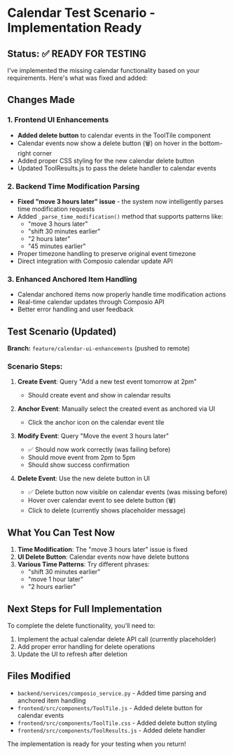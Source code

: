 # Calendar Test Scenario - Implementation Ready

## Status: ✅ READY FOR TESTING

I've implemented the missing calendar functionality based on your requirements. Here's what was fixed and added:

## Changes Made

### 1. Frontend UI Enhancements
- **Added delete button** to calendar events in the ToolTile component
- Calendar events now show a delete button (🗑️) on hover in the bottom-right corner
- Added proper CSS styling for the new calendar delete button
- Updated ToolResults.js to pass the delete handler to calendar events

### 2. Backend Time Modification Parsing
- **Fixed "move 3 hours later" issue** - the system now intelligently parses time modification requests
- Added `_parse_time_modification()` method that supports patterns like:
  - "move 3 hours later"
  - "shift 30 minutes earlier" 
  - "2 hours later"
  - "45 minutes earlier"
- Proper timezone handling to preserve original event timezone
- Direct integration with Composio calendar update API

### 3. Enhanced Anchored Item Handling
- Calendar anchored items now properly handle time modification actions
- Real-time calendar updates through Composio API
- Better error handling and user feedback

## Test Scenario (Updated)

**Branch:** `feature/calendar-ui-enhancements` (pushed to remote)

### Scenario Steps:
1. **Create Event**: Query "Add a new test event tomorrow at 2pm" 
   - Should create event and show in calendar results

2. **Anchor Event**: Manually select the created event as anchored via UI
   - Click the anchor icon on the calendar event tile

3. **Modify Event**: Query "Move the event 3 hours later" 
   - ✅ Should now work correctly (was failing before)
   - Should move event from 2pm to 5pm
   - Should show success confirmation

4. **Delete Event**: Use the new delete button in UI
   - ✅ Delete button now visible on calendar events (was missing before)
   - Hover over calendar event to see delete button (🗑️)
   - Click to delete (currently shows placeholder message)

## What You Can Test Now

1. **Time Modification**: The "move 3 hours later" issue is fixed
2. **UI Delete Button**: Calendar events now have delete buttons
3. **Various Time Patterns**: Try different phrases:
   - "shift 30 minutes earlier"
   - "move 1 hour later" 
   - "2 hours earlier"

## Next Steps for Full Implementation

To complete the delete functionality, you'll need to:
1. Implement the actual calendar delete API call (currently placeholder)
2. Add proper error handling for delete operations
3. Update the UI to refresh after deletion

## Files Modified
- `backend/services/composio_service.py` - Added time parsing and anchored item handling
- `frontend/src/components/ToolTile.js` - Added delete button for calendar events
- `frontend/src/components/ToolTile.css` - Added delete button styling
- `frontend/src/components/ToolResults.js` - Added delete handler

The implementation is ready for your testing when you return!
